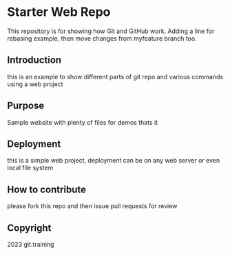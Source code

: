 # Starter Web Repo
This repository is for showing how Git and GitHub work. Adding a line for rebasing example, then move changes from myfeature branch too.

## Introduction
this is an example to show different parts of git repo and various commands using a web project

## Purpose
Sample website with plenty of files for demos thats it

## Deployment
this is a simple web project, deployment can be on any web server or even local file system

## How to contribute
please fork this repo and then issue pull requests for review

## Copyright
2023 git.training